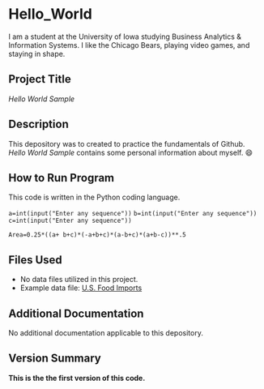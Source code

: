 # Hello_World
I am a student at the University of Iowa studying Business Analytics & Information Systems. I like the Chicago Bears, playing video games, and staying in shape. 

## Project Title
*Hello World Sample*

## Description
This depository was to created to practice the fundamentals of Github. *Hello World Sample* contains some personal information about myself. 😄

## How to Run Program
This code is written in the Python coding language.

`a=int(input("Enter any sequence"))`
`b=int(input("Enter any sequence"))`
`c=int(input("Enter any sequence"))`

`Area=0.25*((a+ b+c)*(-a+b+c)*(a-b+c)*(a+b-c))**.5`

## Files Used
- No data files utilized in this project. 
- Example data file: [U.S. Food Imports](https://catalog.data.gov/dataset/u-s-food-imports)

## Additional Documentation
No additional documentation applicable to this depository.

## Version Summary
**This is the the first version of this code.**
